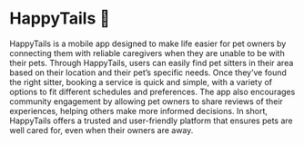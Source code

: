 # HappyTails 🐾

HappyTails is a mobile app designed to make life easier for pet owners by connecting them with reliable caregivers when they are unable to be with their pets. Through HappyTails, users can easily find pet sitters in their area based on their location and their pet’s specific needs. Once they’ve found the right sitter, booking a service is quick and simple, with a variety of options to fit different schedules and preferences. The app also encourages community engagement by allowing pet owners to share reviews of their experiences, helping others make more informed decisions. In short, HappyTails offers a trusted and user-friendly platform that ensures pets are well cared for, even when their owners are away.
